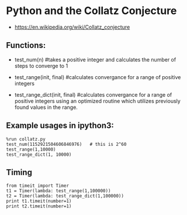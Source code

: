 # Python and the Collatz Conjecture
- https://en.wikipedia.org/wiki/Collatz_conjecture

## Functions:
- test_num(n)  #takes a positive integer and calculates the number of steps to converge to 1

- test_range(init, final)  #calculates convergance for a range of positive integers

-  test_range_dict(init, final)    #calculates convergance for a range of positive integers using an optimized routine which utilizes previously found values in the range.

## Example usages in ipython3:
```
%run collatz.py
test_num(1152921504606846976)   # this is 2^60
test_range(1,10000)
test_range_dict(1, 10000)
```

## Timing
```
from timeit import Timer
t1 = Timer(lambda: test_range(1,100000))
t2 = Timer(lambda: test_range_dict(1,100000))
print t1.timeit(number=1)
print t2.timeit(number=1)
```
